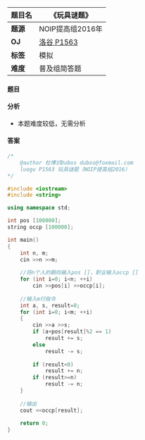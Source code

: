|题目名|《玩具谜题》|  
|---|---|  
|**题源**|NOIP提高组2016年|  
|**OJ**|[洛谷 P1563](https://www.luogu.org/problemnew/show/P1563)|  
|**标签**|模拟|  
|**难度**|普及组简答题|  

#### 题目
#### 分析 
* 本题难度较低，无需分析  
#### 答案

```cpp
/*
	@author 杜博识Dubos dubos@foxmail.com
	luogu P1563 玩具谜题（NOIP提高组2016）
*/

#include <iostream>
#include <string>

using namespace std;

int pos [100000];
string occp [100000];

int main()
{
	int n, m;
	cin >>n >>m;
	
	//将n个人的朝向输入pos []，职业输入occp []
	for (int i=0; i<n; ++i)
		cin >>pos[i] >>occp[i];
		
	//输入m行指令
	int a, s, result=0;
	for (int i=0; i<m; ++i)
	{
		cin >>a >>s;
		if (a+pos[result]%2 == 1)
			result += s;
		else
			result -= s;
			
		if (result<0)
			result += n;
		if (result>=n)
			result -= n;	
	}
	
	//输出
	cout <<occp[result];
	
	return 0;
}
```
